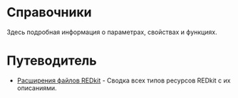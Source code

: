 # Справочники

Здесь подробная информация о параметрах, свойствах и функциях. 

# Путеводитель

- [Расширения файлов REDkit](file_extensions.md) - Сводка всех типов ресурсов REDkit с их описаниями.